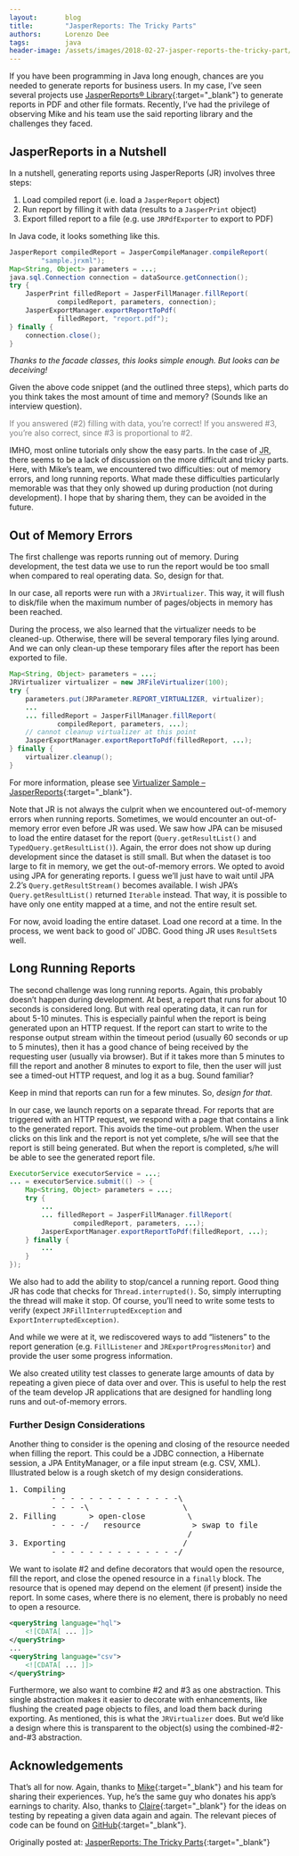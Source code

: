 ```yaml
---
layout:       blog
title:        "JasperReports: The Tricky Parts"
authors:      Lorenzo Dee
tags:         java
header-image: /assets/images/2018-02-27-jasper-reports-the-tricky-part/JasperReportsTheTrickyParts.png
---
```


If you have been programming in Java long enough, chances are you needed to generate reports for business users. In my case, I’ve seen several projects use [JasperReports® Library](https://community.jaspersoft.com/project/jasperreports-library){:target="_blank"} to generate reports in PDF and other file formats. Recently, I’ve had the privilege of observing Mike and his team use the said reporting library and the challenges they faced.


## JasperReports in a Nutshell

In a nutshell, generating reports using JasperReports (JR) involves three steps:

1. Load compiled report (i.e. load a `JasperReport` object)
2. Run report by filling it with data (results to a `JasperPrint` object)
3. Export filled report to a file (e.g. use `JRPdfExporter` to export to PDF)

In Java code, it looks something like this.

```java
JasperReport compiledReport = JasperCompileManager.compileReport(
        "sample.jrxml");
Map<String, Object> parameters = ...;
java.sql.Connection connection = dataSource.getConnection();
try {
    JasperPrint filledReport = JasperFillManager.fillReport(
            compiledReport, parameters, connection);
    JasperExportManager.exportReportToPdf(
            filledReport, "report.pdf");
} finally {
    connection.close();
}
```
*Thanks to the facade classes, this looks simple enough. But looks can be deceiving!*

Given the above code snippet (and the outlined three steps), which parts do you think takes the most amount of time and memory? (Sounds like an interview question).

<span style="color:gray">If you answered (#2) filling with data, you’re correct! If you answered #3, you’re also correct, since #3 is proportional to #2.</span>

IMHO, most online tutorials only show the easy parts. In the case of <abbr title="JasperReports">JR</abbr>, there seems to be a lack of discussion on the more difficult and tricky parts. Here, with Mike’s team, we encountered two difficulties: out of memory errors, and long running reports. What made these difficulties particularly memorable was that they only showed up during production (not during development). I hope that by sharing them, they can be avoided in the future.

## Out of Memory Errors

The first challenge was reports running out of memory. During development, the test data we use to run the report would be too small when compared to real operating data. So, design for that.

In our case, all reports were run with a `JRVirtualizer`. This way, it will flush to disk/file when the maximum number of pages/objects in memory has been reached.

During the process, we also learned that the virtualizer needs to be cleaned-up. Otherwise, there will be several temporary files lying around. And we can only clean-up these temporary files after the report has been exported to file.

```java
Map<String, Object> parameters = ...;
JRVirtualizer virtualizer = new JRFileVirtualizer(100);
try {
    parameters.put(JRParameter.REPORT_VIRTUALIZER, virtualizer);
    ...
    ... filledReport = JasperFillManager.fillReport(
            compiledReport, parameters, ...);
    // cannot cleanup virtualizer at this point
    JasperExportManager.exportReportToPdf(filledReport, ...);
} finally {
    virtualizer.cleanup();
}
```

For more information, please see [Virtualizer Sample – JasperReports](http://jasperreports.sourceforge.net/sample.reference/virtualizer/index.html){:target="_blank"}.

Note that JR is not always the culprit when we encountered out-of-memory errors when running reports. Sometimes, we would encounter an out-of-memory error even before JR was used. We saw how JPA can be misused to load the entire dataset for the report (`Query.getResultList()` and `TypedQuery.getResultList()`). Again, the error does not show up during development since the dataset is still small. But when the dataset is too large to fit in memory, we get the out-of-memory errors. We opted to avoid using JPA for generating reports. I guess we’ll just have to wait until JPA 2.2’s `Query.getResultStream()` becomes available. I wish JPA’s `Query.getResultList()` returned `Iterable` instead. That way, it is possible to have only one entity mapped at a time, and not the entire result set.

For now, avoid loading the entire dataset. Load one record at a time. In the process, we went back to good ol’ JDBC. Good thing JR uses `ResultSet`s well.

## Long Running Reports

The second challenge was long running reports. Again, this probably doesn’t happen during development. At best, a report that runs for about 10 seconds is considered long. But with real operating data, it can run for about 5-10 minutes. This is especially painful when the report is being generated upon an HTTP request. If the report can start to write to the response output stream within the timeout period (usually 60 seconds or up to 5 minutes), then it has a good chance of being received by the requesting user (usually via browser). But if it takes more than 5 minutes to fill the report and another 8 minutes to export to file, then the user will just see a timed-out HTTP request, and log it as a bug. Sound familiar?

Keep in mind that reports can run for a few minutes. So, *design for that*.

In our case, we launch reports on a separate thread. For reports that are triggered with an HTTP request, we respond with a page that contains a link to the generated report. This avoids the time-out problem. When the user clicks on this link and the report is not yet complete, s/he will see that the report is still being generated. But when the report is completed, s/he will be able to see the generated report file.

```java
ExecutorService executorService = ...;
... = executorService.submit(() -> {
    Map<String, Object> parameters = ...;
    try {
        ...
        ... filledReport = JasperFillManager.fillReport(
                compiledReport, parameters, ...);
        JasperExportManager.exportReportToPdf(filledReport, ...);
    } finally {
        ...
    }
});
```

We also had to add the ability to stop/cancel a running report. Good thing JR has code that checks for `Thread.interrupted()`. So, simply interrupting the thread will make it stop. Of course, you’ll need to write some tests to verify (expect `JRFillInterruptedException` and `ExportInterruptedException)`.

And while we were at it, we rediscovered ways to add “listeners” to the report generation (e.g. `FillListener` and `JRExportProgressMonitor`) and provide the user some progress information.

We also created utility test classes to generate large amounts of data by repeating a given piece of data over and over. This is useful to help the rest of the team develop JR applications that are designed for handling long runs and out-of-memory errors.

### Further Design Considerations

Another thing to consider is the opening and closing of the resource needed when filling the report. This could be a JDBC connection, a Hibernate session, a JPA EntityManager, or a file input stream (e.g. CSV, XML). Illustrated below is a rough sketch of my design considerations.

<pre>
1. Compiling
         - - - - - - - - - - - - - -\
         - - - -\                    \
2. Filling       > open-close         \
         - - - -/   resource           > swap to file
                                      /
3. Exporting                         /
         - - - - - - - - - - - - - -/
</pre>

We want to isolate #2 and define decorators that would open the resource, fill the report, and close the opened resource in a `finally` block. The resource that is opened may depend on the element (if present) inside the report. In some cases, where there is no element, there is probably no need to open a resource.

```xml
<queryString language="hql">
    <![CDATA[ ... ]]>
</queryString>
...
<queryString language="csv">
    <![CDATA[ ... ]]>
</queryString>
```

Furthermore, we also want to combine #2 and #3 as one abstraction. This single abstraction makes it easier to decorate with enhancements, like flushing the created page objects to files, and load them back during exporting. As mentioned, this is what the `JRVirtualizer` does. But we’d like a design where this is transparent to the object(s) using the combined-#2-and-#3 abstraction.

## Acknowledgements

That’s all for now. Again, thanks to [Mike](https://www.entrepreneur.com.ph/startup-tips/this-pinoy-app-developer-donates-his-earnings-to-charity-a1148-20170616-lfrm){:target="_blank"} and his team for sharing their experiences. Yup, he’s the same guy who donates his app’s earnings to charity. Also, thanks to [Claire](https://www.blogger.com/profile/09491302535338840746){:target="_blank"} for the ideas on testing by repeating a given data again and again. The relevant pieces of code can be found on [GitHub](https://github.com/orangeandbronze/jasperreports-utils){:target="_blank"}.

Originally posted at: [JasperReports: The Tricky Parts](https://lorenzo-dee.blogspot.com/2018/01/jasperreports-tricky-parts.html){:target="_blank"}
